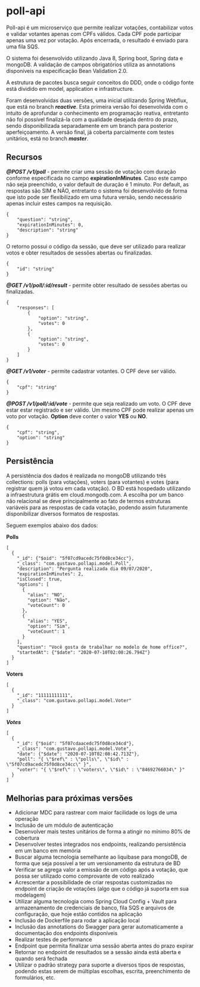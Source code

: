 # poll-api

Poll-api é um microserviço que permite realizar votações, contabilizar votos e validar votantes apenas com CPFs válidos. Cada CPF pode participar apenas uma vez por votação. Após encerrada, o resultado é enviado para uma fila SQS.

O sistema foi desenvolvido utilizando Java 8, Spring boot, Spring data e mongoDB. A validação de campos obrigatórios utiliza as annotations disponíveis na especificação Bean Validation 2.0.

A estrutura de pacotes busca seguir conceitos do DDD, onde o código fonte está dividido em model, application e infrastructure.

Foram desenvolvidas duas versões, uma inicial utilizando Spring Webflux, que está no branch ***reactive***. Esta primeira versão foi desenvolvida com o intuito de aprofundar o conhecimento em programação reativa, entretanto não foi possível finalizá-la com a qualidade desejada dentro do prazo, sendo disponibilizada separadamente em um branch para posterior aperfeiçoamento. A versão final, já coberta parcialmente com testes unitários, está no branch ***master***.

## Recursos

***@POST /v1/poll*** - permite criar uma sessão de votação com duração conforme especificada no campo **expirationInMinutes**. Caso este campo não seja preenchido, o valor default de duração é 1 minuto. Por default, as respostas são SIM e NÃO, entretanto o sistema foi desenvolvido de forma que isto pode ser flexibilizado em uma futura versão, sendo necessário apenas incluir estes campos na requisição.

```
{
    "question": "string",
    "expirationInMinutes": 0,
    "description": "string"
}
```

O retorno possui o código da sessão, que deve ser utilizado para realizar votos e obter resultados de sessões abertas ou finalizadas.

```
{
    "id": "string"
}
```

***@GET /v1/poll/:id/result*** - permite obter resultado de sessões abertas ou finalizadas.

```
{
    "responses": [
        {
            "option": "string",
            "votes": 0
        },
        {
            "option": "string",
            "votes": 0
        }
    ]
}
```

***@GET /v1/voter*** - permite cadastrar votantes. O CPF deve ser válido.

```
{
    "cpf": "string"
}
```

***@POST /v1/poll/:id/vote*** - permite que seja realizado um voto. O CPF deve estar estar registrado e ser válido. Um mesmo CPF pode realizar apenas um voto por votação. **Option** deve conter o valor **YES** ou **NO**.

```
{
    "cpf": "string",
    "option": "string"
}
```

## Persistência

A persistência dos dados é realizada no mongoDB utilizando três collections: polls (para votações), voters (para votantes) e votes (para registrar quem já votou em cada votação). O BD está hospedado utilizando a infraestrutura grátis em cloud.mongodb.com. A escolha por um banco não relacional se deve principalmente ao fato de termos estruturas variáveis para as respostas de cada votação, podendo assim futuramente disponibilizar diversos formatos de respostas. 

Seguem exemplos abaixo dos dados:

**Polls**
```
[
  {
    "_id": {"$oid": "5f07cd9acedc75f0d8ce34cc"},
    "_class": "com.gustavo.pollapi.model.Poll",
    "description": "Pergunta realizada dia 09/07/2020",
    "expirationInMinutes": 2,
    "isClosed": true,
    "options": [
      {
        "alias": "NO",
        "option": "Não",
        "voteCount": 0
      },
      {
        "alias": "YES",
        "option": "Sim",
        "voteCount": 1
      }
    ],
    "question": "Você gosta de trabalhar no modelo de home office?",
    "startedAt": {"$date": "2020-07-10T02:08:26.794Z"}
  }
]
```

**Voters**
```
[
  {
    "_id": "11111111111",
    "_class": "com.gustavo.pollapi.model.Voter"
  }
]
```

***Votes***
```
[
  {
    "_id": {"$oid": "5f07cdaacedc75f0d8ce34cd"},
    "_class": "com.gustavo.pollapi.model.Vote",
    "date": {"$date": "2020-07-10T02:08:42.713Z"},
    "poll": "{ \"$ref\" : \"polls\", \"$id\" : \"5f07cd9acedc75f0d8ce34cc\" }",
    "voter": "{ \"$ref\" : \"voters\", \"$id\" : \"84692766034\" }"
  }
]
```


## Melhorias para próximas versões

- Adicionar MDC para rastrear com maior facilidade os logs de uma operação
- Inclusão de um módulo de autenticação
- Desenvolver mais testes unitários de forma a atingir no mínimo 80% de cobertura
- Desenvolver testes integrados nos endpoints, realizando persistência em um banco em memória
- Buscar alguma tecnologia semelhante ao liquibase para mongoDB, de forma que seja possível a ter um versionamento da estrutura de BD
- Verificar se agrega valor a emissão de um código após a votação, que possa ser utilizado como comprovante de voto realizado
- Acrescentar a possibilidade de criar respostas customizadas no endpoint de criação de votações (algo que o código já suporta em sua modelagem)
- Utilizar alguma tecnologia como Spring Cloud Config + Vault para armazenamento de credenciais de banco, fila SQS e arquivos de configuração, que hoje estão contidos na aplicação
- Inclusão de Dockerfile para rodar a aplicação local
- Inclusão das annotations do Swagger para gerar automaticamente a documentação dos endpoints disponíveis
- Realizar testes de performance
- Endpoint que permita finalizar uma sessão aberta antes do prazo expirar
- Retornar no endpoint de resultados se a sessão ainda está aberta e quando será fechada
- Utilizar o padrão strategy para suporte a diversos tipos de respostas, podendo estas serem de múltiplas escolhas, escrita, preenchimento de formulários, etc.